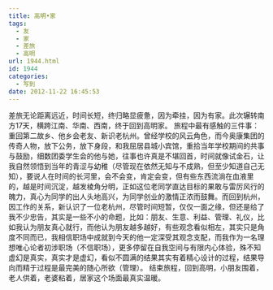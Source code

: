 ```yaml
---
title: 高明•家
tags:
  - 友
  - 家
  - 差旅
  - 高明
url: 1944.html
id: 1944
categories:
  - 写到
date: 2012-11-22 16:45:53
---
```


差旅无论距离远近，时间长短，终归略显疲惫，因为牵挂，因为有家。此次辗转南方17天，横跨江南、华南、西南，终于回到高明家。 旅程中最有感触的三件事：重回第二故乡、他乡会老友、新识老杭州。曾经学校的风云角色，而今奥康集团的传奇人物，放下公务，放下身段，和我屈居县城小宾馆，重拾当年学校期间的共事与鼓励，细数团委学生会的他与她，往事也许真是不堪回首，时间就像试金石，让我自然领悟到当年的青涩与幼稚（尽管现在依然无知与不成熟，但至少知道自己无知），要说人在时间的长河里，会不会变，肯定会变，但有些东西流淌在血液里的，越是时间沉淀，越发棱角分明，正如这位老同学直达目标的果敢与雷厉风行的魄力，真心为同学的出人头地高兴，为同学创业的激情正浓而鼓舞。而回到杭州，因工作的关系，新认识了一位老杭州，尽管时间短暂，仅仅一面之缘，但还是给了我不少忠告，其实是一些不小的命题，比如：朋友、生意、利益、管理、礼仪，比如我认为朋友真心就行，而他认为朋友越多越好，有些观念看似相左，其实只是角度不同而已，我相信职场中成就到今天的他一定深受其观念支配，而我作为一名理想唯心论者初涉职场（不信职场），更多停留在自我空间与有限内心体验，殊不知虚幻是真实，真实才是虚幻，看似不圆满的结果其实有着精心设计的过程，结果导向而精于过程是最完美的随心所欲（管理）。 结束旅程，回到高明，小朋友围着，老人供着，老婆粘着，居家这个场面最真实温暖。